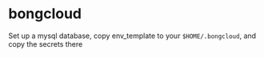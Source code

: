 # bongcloud

Set up a mysql database, copy env_template to your `$HOME/.bongcloud`, and copy the secrets there
